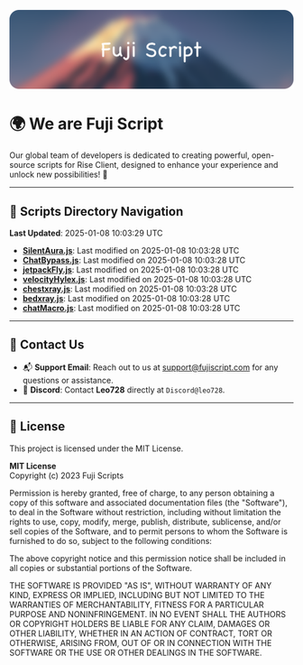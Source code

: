 ![Banner](.github/b.webp)

# 🌍 **We are Fuji Script**

Our global team of developers is dedicated to creating powerful, open-source scripts for Rise Client, designed to enhance your experience and unlock new possibilities! 🌟

---
<!-- SCRIPTS_NAVIGATION_START -->
## 📂 **Scripts Directory Navigation**

**Last Updated**: 2025-01-08 10:03:29 UTC

- **[SilentAura.js](scripts/SilentAura.js)**: Last modified on 2025-01-08 10:03:28 UTC
- **[ChatBypass.js](scripts/ChatBypass.js)**: Last modified on 2025-01-08 10:03:28 UTC
- **[jetpackFly.js](scripts/jetpackFly.js)**: Last modified on 2025-01-08 10:03:28 UTC
- **[velocityHylex.js](scripts/velocityHylex.js)**: Last modified on 2025-01-08 10:03:28 UTC
- **[chestxray.js](scripts/chestxray.js)**: Last modified on 2025-01-08 10:03:28 UTC
- **[bedxray.js](scripts/bedxray.js)**: Last modified on 2025-01-08 10:03:28 UTC
- **[chatMacro.js](scripts/chatMacro.js)**: Last modified on 2025-01-08 10:03:28 UTC

<!-- SCRIPTS_NAVIGATION_END -->

---

## 💬 **Contact Us**  
- 📬 **Support Email**: Reach out to us at [support@fujiscript.com](mailto:support@fujiscript.com) for any questions or assistance.  
- 💬 **Discord**: Contact **Leo728** directly at `Discord@leo728`.

---

## 📜 **License**

This project is licensed under the MIT License.  

**MIT License**  
Copyright (c) 2023 Fuji Scripts  

Permission is hereby granted, free of charge, to any person obtaining a copy of this software and associated documentation files (the "Software"), to deal in the Software without restriction, including without limitation the rights to use, copy, modify, merge, publish, distribute, sublicense, and/or sell copies of the Software, and to permit persons to whom the Software is furnished to do so, subject to the following conditions:  

The above copyright notice and this permission notice shall be included in all copies or substantial portions of the Software.  

THE SOFTWARE IS PROVIDED "AS IS", WITHOUT WARRANTY OF ANY KIND, EXPRESS OR IMPLIED, INCLUDING BUT NOT LIMITED TO THE WARRANTIES OF MERCHANTABILITY, FITNESS FOR A PARTICULAR PURPOSE AND NONINFRINGEMENT. IN NO EVENT SHALL THE AUTHORS OR COPYRIGHT HOLDERS BE LIABLE FOR ANY CLAIM, DAMAGES OR OTHER LIABILITY, WHETHER IN AN ACTION OF CONTRACT, TORT OR OTHERWISE, ARISING FROM, OUT OF OR IN CONNECTION WITH THE SOFTWARE OR THE USE OR OTHER DEALINGS IN THE SOFTWARE.  
